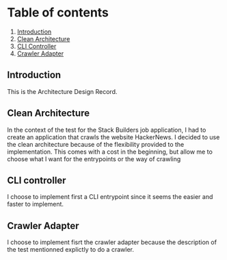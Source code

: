 # Table of contents

1. [Introduction](#introduction)
2. [Clean Architecture](#clean_architecture)
3. [CLI Controller](#cli_controller)
4. [Crawler Adapter](#crawler_adapter)

## Introduction <a name="introduction"></a>

This is the Architecture Design Record.

## Clean Architecture <a name="clean_architecture"></a>

In the context of the test for the Stack Builders job application,
I had to create an application that crawls the website HackerNews.
I decided to use the clean architecture because of the flexibility provided
to the implementation.
This comes with a cost in the beginning, but allow me to choose what I want for the entrypoints or the way of crawling

## CLI controller <a name="cli_controller"></a>

I choose to implement first a CLI entrypoint since it seems the easier
and faster to implement.

## Crawler Adapter <a name="crawler_adapter"></a>

I choose to implement fisrt the crawler adapter because
the description of the test mentionned explictly to do a crawler.

